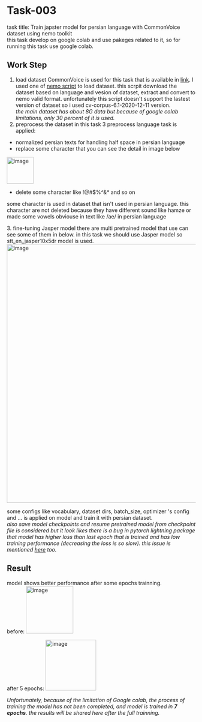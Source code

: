 
# Task-003
task title: Train japster model for persian language with CommonVoice dataset using nemo toolkit</br>
this task develop on google colab and use pakeges related to it, so for running this task use google colab.

## Work Step
1. load dataset
CommonVoice is used for this task that is available in [link](https://commonvoice.mozilla.org/en/datasets). I used one of [nemo script](https://github.com/NVIDIA/NeMo/blob/main/scripts/dataset_processing/get_commonvoice_data.py) to load dataset. this scrpit download the dataset based on language and vesion of dataset, extract and convert to nemo valid format. unfortunately this script doesn't support the lastest version of dataset so i used cv-corpus-6.1-2020-12-11 version.</br>
<i>the main dataset has about 8G data but because of google colab limitations, only 30 percent of it is used.</i>
2. preprocess the dataset
in this task 3 preprocess language task is applied:
- normalized persian texts for handling half space in persian language
- replace some character that you can see the detail in image below
<img width="71" alt="image" src="https://user-images.githubusercontent.com/44172962/190924024-0486b9d8-3813-4073-b297-8123e45649dc.png">

- delete some character like !@#$%^&* and so on
<p>some character is used in dataset that isn't used in persian language. this character are not deleted because they have different sound like hamze or made some vowels obviouse in text like /ae/ in persian language</p>
3. fine-tuning Jasper model
there are multi pretrained model that use can see some of them in below. in this task we should use Jasper model so stt_en_jasper10x5dr model is used.

<img width="690" alt="image" src="https://user-images.githubusercontent.com/44172962/190924496-22f4d3af-5a34-45ee-8a21-f1c3e45ff75c.png">

some configs like vocabulary, dataset dirs, batch_size, optimizer 's config and ... is applied on model and train it with persian dataset.</br>
<i>also save model checkpoints and resume pretrained model from checkpoint file is considered but it look likes there is a bug in pytorch lightning package that model has higher loss than last epoch that is trained and has low training performance (decreasing the loss is so slow). this issue is mentioned [here](https://github.com/Lightning-AI/lightning/issues/4045) too.</i>

## Result
model shows better performance after some epochs trainning.</br>
before:
<img width="126" alt="image" src="https://user-images.githubusercontent.com/44172962/190925462-8ecb0e27-e4d1-4d2b-a8e0-9c4fb24bf664.png">

after 5 epochs:
<img width="135" alt="image" src="https://user-images.githubusercontent.com/44172962/190925497-34db3a7d-2fd9-4512-a08d-0c8731ee8ba5.png">

<i>Unfortunately, because of the limitation of Google colab, the process of training the model has not been completed, and model is trained in <b>7 epochs</b>. the results will be shared here after the full trainning.</i>

